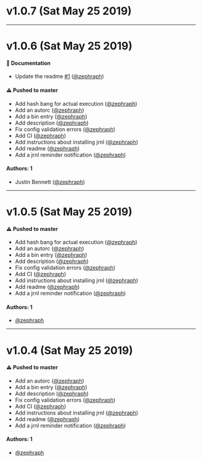 # v1.0.7 (Sat May 25 2019)



---

# v1.0.6 (Sat May 25 2019)

#### 📝  Documentation

- Update the readme [#1](https://github.com/zephraph/jrnl-reminder/pull/1) ([@zephraph](https://github.com/zephraph))

#### ⚠️  Pushed to master

- Add hash bang for actual execution  ([@zephraph](https://github.com/zephraph))
- Add an autorc  ([@zephraph](https://github.com/zephraph))
- Add a bin entry  ([@zephraph](https://github.com/zephraph))
- Add description  ([@zephraph](https://github.com/zephraph))
- Fix config validation errors  ([@zephraph](https://github.com/zephraph))
- Add CI  ([@zephraph](https://github.com/zephraph))
- Add instructions about installing jrnl  ([@zephraph](https://github.com/zephraph))
- Add readme  ([@zephraph](https://github.com/zephraph))
- Add a jrnl reminder notification  ([@zephraph](https://github.com/zephraph))

#### Authors: 1

- Justin Bennett ([@zephraph](https://github.com/zephraph))

---

# v1.0.5 (Sat May 25 2019)

#### ⚠️  Pushed to master

- Add hash bang for actual execution  ([@zephraph](https://github.com/zephraph))
- Add an autorc  ([@zephraph](https://github.com/zephraph))
- Add a bin entry  ([@zephraph](https://github.com/zephraph))
- Add description  ([@zephraph](https://github.com/zephraph))
- Fix config validation errors  ([@zephraph](https://github.com/zephraph))
- Add CI  ([@zephraph](https://github.com/zephraph))
- Add instructions about installing jrnl  ([@zephraph](https://github.com/zephraph))
- Add readme  ([@zephraph](https://github.com/zephraph))
- Add a jrnl reminder notification  ([@zephraph](https://github.com/zephraph))

#### Authors: 1

- [@zephraph](https://github.com/zephraph)

---

# v1.0.4 (Sat May 25 2019)

#### ⚠️  Pushed to master

- Add an autorc  ([@zephraph](https://github.com/zephraph))
- Add a bin entry  ([@zephraph](https://github.com/zephraph))
- Add description  ([@zephraph](https://github.com/zephraph))
- Fix config validation errors  ([@zephraph](https://github.com/zephraph))
- Add CI  ([@zephraph](https://github.com/zephraph))
- Add instructions about installing jrnl  ([@zephraph](https://github.com/zephraph))
- Add readme  ([@zephraph](https://github.com/zephraph))
- Add a jrnl reminder notification  ([@zephraph](https://github.com/zephraph))

#### Authors: 1

- [@zephraph](https://github.com/zephraph)
